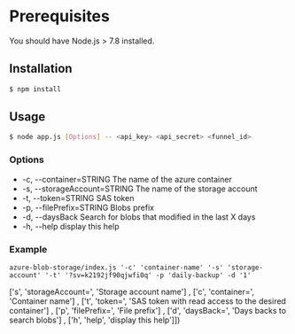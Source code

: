 # Prerequisites
You  should have Node.js > 7.8 installed.

## Installation
```sh
$ npm install
```

## Usage
 ```sh
$ node app.js [Options] -- <api_key> <api_secret> <funnel_id>
```

### Options
- -c, --container=STRING  The name of the azure container
- -s, --storageAccount=STRING   The name of the storage account
- -t, --token=STRING  SAS token
- -p, --filePrefix=STRING   Blobs prefix
- -d, --daysBack      Search for blobs that modified in the last X days
- -h, --help               display this help           

### Example
```
azure-blob-storage/index.js '-c' 'container-name' '-s' 'storage-account' '-t' '?sv=k2192jf90qjwfi0q' -p 'daily-backup' -d '1'
```


['s', 'storageAccount=<STRING>', 'Storage account name']
    , ['c', 'container=<STRING>', 'Container name']
    , ['t', 'token=<STRING>', 'SAS token with read access to the desired container']
    , ['p', 'filePrefix=<STRING>', 'File prefix']
    , ['d', 'daysBack=<STRING>', 'Days backs to search blobs']
    , ['h', 'help', 'display this help']])